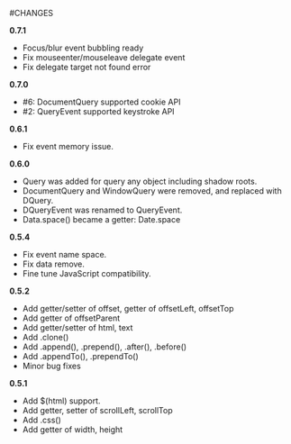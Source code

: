 #CHANGES

**0.7.1**
* Focus/blur event bubbling ready
* Fix mouseenter/mouseleave delegate event
* Fix delegate target not found error

**0.7.0**

* #6: DocumentQuery supported cookie API
* #2: QueryEvent supported keystroke API

**0.6.1**

* Fix event memory issue.

**0.6.0**

* Query was added for query any object including shadow roots.
* DocumentQuery and WindowQuery were removed, and replaced with DQuery.
* DQueryEvent was renamed to QueryEvent.
* Data.space() became a getter: Date.space

**0.5.4**

* Fix event name space.
* Fix data remove.
* Fine tune JavaScript compatibility.

**0.5.2**

* Add getter/setter of offset, getter of offsetLeft, offsetTop
* Add getter of offsetParent
* Add getter/setter of html, text
* Add .clone()
* Add .append(), .prepend(), .after(), .before()
* Add .appendTo(), .prependTo()
* Minor bug fixes

**0.5.1**

* Add $(html) support.
* Add getter, setter of scrollLeft, scrollTop
* Add .css()
* Add getter of width, height

